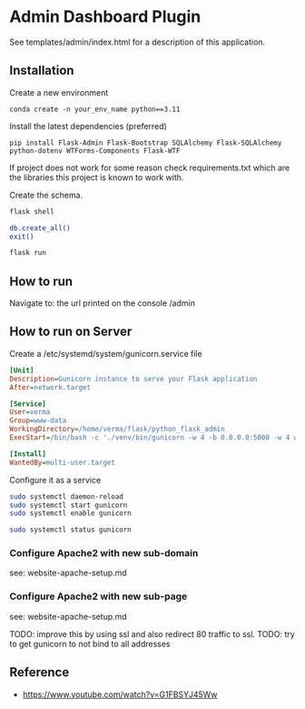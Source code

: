 # Admin Dashboard Plugin

See templates/admin/index.html for a description of this application.

## Installation

Create a new environment

`conda create -n your_env_name python==3.11`

Install the latest dependencies (preferred)

`pip install Flask-Admin Flask-Bootstrap SQLAlchemy Flask-SQLAlchemy python-dotenv WTForms-Components Flask-WTF`

If project does not work for some reason check requirements.txt which are the libraries this project is known to work with.

Create the schema.

```sh
flask shell

db.create_all()
exit()

flask run
```

## How to run

Navigate to: the url printed on the console /admin

## How to run on Server

Create a /etc/systemd/system/gunicorn.service file

```ini
[Unit]
Description=Gunicorn instance to serve your Flask application
After=network.target

[Service]
User=verma
Group=www-data
WorkingDirectory=/home/verma/flask/python_flask_admin
ExecStart=/bin/bash -c './venv/bin/gunicorn -w 4 -b 0.0.0.0:5000 -w 4 wsgi:app'

[Install]
WantedBy=multi-user.target
```

Configure it as a service

```sh
sudo systemctl daemon-reload
sudo systemctl start gunicorn
sudo systemctl enable gunicorn

sudo systemctl status gunicorn
```

### Configure Apache2 with new sub-domain

see: website-apache-setup.md

### Configure Apache2 with new sub-page

see: website-apache-setup.md

TODO: improve this by using ssl and also redirect 80 traffic to ssl.
TODO: try to get gunicorn to not bind to all addresses

## Reference

* <https://www.youtube.com/watch?v=G1FBSYJ45Ww>
